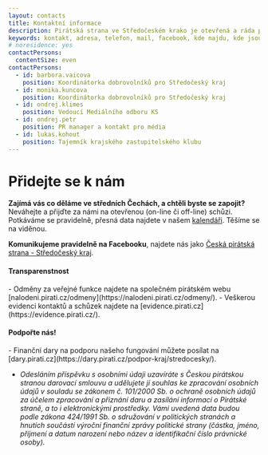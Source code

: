 ```yaml
---
layout: contacts
title: Kontaktní informace
description: Pirátská strana ve Středočeském krako je otevřená a ráda přivítá nové členy, registrované příznivce dobrovolníky a odpoví na vaše dotazy
keywords: kontakt, adresa, telefon, mail, facebook, kde najdu, kde jsou
# noresidence: yes
contactPersons:
  contentSize: even
contactPersons:
  - id: barbora.vaicova
    position: Koordinátorka dobrovolníků pro Středočeský kraj
  - id: monika.kuncova
    position: Koordinátorka dobrovolníků pro Středočeský kraj
  - id: ondrej.klimes
    position: Vedoucí Mediálního odboru KS
  - id: ondrej.petr
    position: PR manager a kontakt pro média
  - id: lukas.kohout
    position: Tajemník krajského zastupitelského klubu
---
```

 <h1>Přidejte se k nám</h1>

**Zajímá vás co děláme ve středních Čechách, a chtěli byste se zapojit?** Neváhejte a přijďte za námi na otevřenou (on-line či off-line) schůzi. Potkáváme se pravidelně, přesná data najdete v našem <a href="{{site.calendar.page}}">kalendáři</a>. Těšíme se na viděnou.

**Komunikujeme pravidelně na Facebooku**, najdete nás jako [Česká pirátská strana - Středočeský kraj](https://www.facebook.com/PiratiStredniCechy).

<h4>Transparenstnost</h4>
- Odměny za veřejné funkce najdete na společném pirátském webu [nalodeni.pirati.cz/odmeny](https://nalodeni.pirati.cz/odmeny/).
- Veškerou evidenci kontaktů a schůzek najdete na [evidence.pirati.cz](https://evidence.pirati.cz/).

<h4>Podpořte nás!</h4>
- Finanční dary na podporu našeho fungování můžete posílat na [dary.pirati.cz](https://dary.pirati.cz/podpor-kraj/stredocesky/).

- *Odesláním příspěvku s osobními údaji uzavíráte s Českou pirátskou stranou darovací smlouvu a udělujete jí souhlas ke zpracování osobních údajů v souladu se zákonem č. 101/2000 Sb. o ochraně osobních údajů za účelem zpracování a přiznání daru a zasílání informací o Pirátské straně, a to i elektronickými prostředky. Vámi uvedená data budou podle zákona 424/1991 Sb. o sdružování v politických stranách a hnutích součástí výroční finanční zprávy politické strany (částka, jméno, příjmení a datum narození nebo název a identifikační číslo právnické osoby).*
